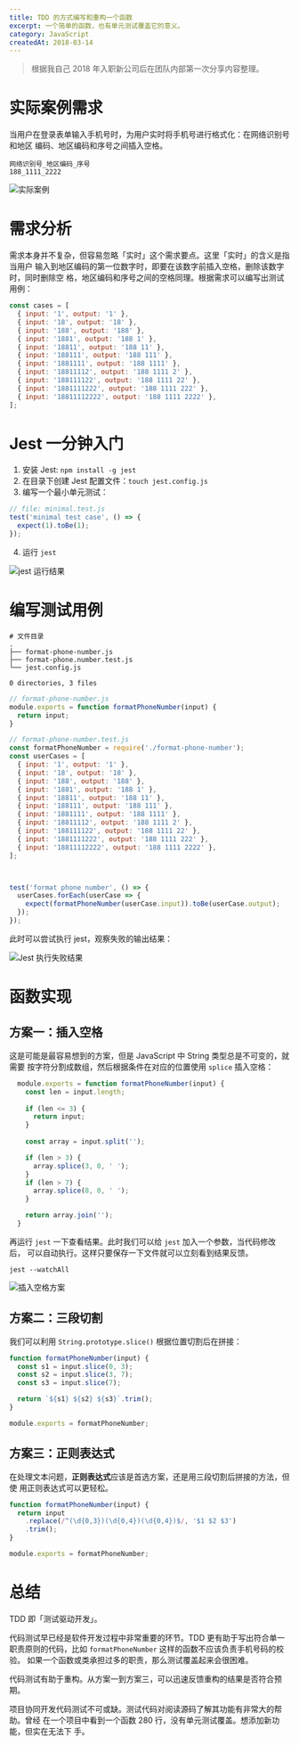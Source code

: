 ```yaml
---
title: TDD 的方式编写和重构一个函数
excerpt: 一个简单的函数，也有单元测试覆盖它的意义。
category: JavaScript
createdAt: 2018-03-14
---
```


  > 根据我自己 2018 年入职新公司后在团队内部第一次分享内容整理。

# 实际案例需求

  当用户在登录表单输入手机号时，为用户实时将手机号进行格式化：在网络识别号和地区
  编码、地区编码和序号之间插入空格。
  
  ```
  网络识别号_地区编码_序号
  188_1111_2222
  ```

  ![实际案例](./user-cases.png)


# 需求分析

  需求本身并不复杂，但容易忽略「实时」这个需求要点。这里「实时」的含义是指当用户
  输入到地区编码的第一位数字时，即要在该数字前插入空格，删除该数字时，同时删除空
  格，地区编码和序号之间的空格同理。根据需求可以编写出测试用例：

  ```js
  const cases = [
    { input: '1', output: '1' },
    { input: '18', output: '18' },
    { input: '188', output: '188' },
    { input: '1881', output: '188 1' },
    { input: '18811', output: '188 11' },
    { input: '188111', output: '188 111' },
    { input: '1881111', output: '188 1111' },
    { input: '18811112', output: '188 1111 2' },
    { input: '188111122', output: '188 1111 22' },
    { input: '1881111222', output: '188 1111 222' },
    { input: '18811112222', output: '188 1111 2222' },
  ];
  ```

# Jest 一分钟入门

  1. 安装 Jest: `npm install -g jest`
  2. 在目录下创建 Jest 配置文件：`touch jest.config.js`
  3. 编写一个最小单元测试：
   
```js
// file: minimal.test.js
test('minimal test case', () => {
  expect(1).toBe(1);
});
```

  4. 运行 `jest`


 ![jest 运行结果](./jest-minimal.png)

# 编写测试用例

  ```shell
  # 文件目录
  .
  ├── format-phone-number.js
  ├── format-phone.number.test.js
  └── jest.config.js

  0 directories, 3 files
  ```

  ```js
  // format-phone-number.js
  module.exports = function formatPhoneNumber(input) {
    return input;
  }
  ```

  ```js
  // format-phone-number.test.js
  const formatPhoneNumber = require('./format-phone-number');
  const userCases = [
    { input: '1', output: '1' },
    { input: '18', output: '18' },
    { input: '188', output: '188' },
    { input: '1881', output: '188 1' },
    { input: '18811', output: '188 11' },
    { input: '188111', output: '188 111' },
    { input: '1881111', output: '188 1111' },
    { input: '18811112', output: '188 1111 2' },
    { input: '188111122', output: '188 1111 22' },
    { input: '1881111222', output: '188 1111 222' },
    { input: '18811112222', output: '188 1111 2222' },
  ];



  test('format phone number', () => {
    userCases.forEach(userCase => {
      expect(formatPhoneNumber(userCase.input)).toBe(userCase.output);
    });
  });
  ```

  此时可以尝试执行 jest，观察失败的输出结果：

  ![Jest 执行失败结果](./non-impl-jest.png)


# 函数实现

## 方案一：插入空格

  这是可能是最容易想到的方案，但是 JavaScript 中 String 类型总是不可变的，就需要
  按字符分割成数组，然后根据条件在对应的位置使用 `splice` 插入空格：

  ```js
    module.exports = function formatPhoneNumber(input) {
      const len = input.length;
      
      if (len <= 3) {
        return input;
      }
      
      const array = input.split('');

      if (len > 3) {
        array.splice(3, 0, ' ');
      }
      if (len > 7) {
        array.splice(8, 0, ' ');
      }

      return array.join('');
    }
  ```
  
  再运行 `jest` 一下查看结果。此时我们可以给 `jest` 加入一个参数，当代码修改后，
  可以自动执行。这样只要保存一下文件就可以立刻看到结果反馈。
  
  ```shell
  jest --watchAll
  ```
  
  ![插入空格方案](./version-1-result-with-watchAll-split-window.png)
  

## 方案二：三段切割

  我们可以利用 `String.prototype.slice()` 根据位置切割后在拼接：

  ```js
  function formatPhoneNumber(input) {
    const s1 = input.slice(0, 3);
    const s2 = input.slice(3, 7);
    const s3 = input.slice(7);

    return `${s1} ${s2} ${s3}`.trim();
  }

module.exports = formatPhoneNumber;
  ```

## 方案三：正则表达式

  在处理文本问题，**正则表达式**应该是首选方案，还是用三段切割后拼接的方法，但使
  用正则表达式可以更轻松。

  ```js
  function formatPhoneNumber(input) {
    return input
      .replace(/^(\d{0,3})(\d{0,4})(\d{0,4})$/, '$1 $2 $3')
      .trim();
  }

  module.exports = formatPhoneNumber;
```

# 总结

  TDD 即「测试驱动开发」。

  代码测试早已经是软件开发过程中非常重要的环节。TDD 更有助于写出符合单一
  职责原则的代码，比如 `formatPhoneNumber` 这样的函数不应该负责手机号码的校验。
  如果一个函数或类承担过多的职责，那么测试覆盖起来会很困难。

  代码测试有助于重构。从方案一到方案三，可以迅速反馈重构的结果是否符合预期。

  项目协同开发代码测试不可或缺。测试代码对阅读源码了解其功能有非常大的帮助。曾经
  在一个项目中看到一个函数 280 行，没有单元测试覆盖。想添加新功能，但实在无法下
  手。
